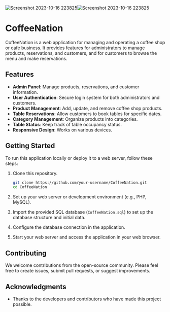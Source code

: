 ![Screenshot 2023-10-16 223825](https://github.com/Jhaveri-Jeet/CoffeNation/assets/114752089/c062949b-2aaf-4e77-bc1e-acaf67283816)![Screenshot 2023-10-16 223825](https://github.com/Jhaveri-Jeet/CoffeNation/assets/114752089/55f29e53-1a14-4ae2-860e-46ca1841b8b6)

# CoffeeNation

CoffeeNation is a web application for managing and operating a coffee shop or cafe business. It provides features for administrators to manage products, reservations, and customers, and for customers to browse the menu and make reservations.

## Features

- **Admin Panel**: Manage products, reservations, and customer information.
- **User Authentication**: Secure login system for both administrators and customers.
- **Product Management**: Add, update, and remove coffee shop products.
- **Table Reservations**: Allow customers to book tables for specific dates.
- **Category Management**: Organize products into categories.
- **Table Status**: Keep track of table occupancy status.
- **Responsive Design**: Works on various devices.

## Getting Started

To run this application locally or deploy it to a web server, follow these steps:

1. Clone this repository.

   ```bash
   git clone https://github.com/your-username/CoffeeNation.git
   cd CoffeeNation
   ```

2. Set up your web server or development environment (e.g., PHP, MySQL).

3. Import the provided SQL database (`CoffeeNation.sql`) to set up the database structure and initial data.

4. Configure the database connection in the application.

5. Start your web server and access the application in your web browser.

## Contributing

We welcome contributions from the open-source community. Please feel free to create issues, submit pull requests, or suggest improvements.

## Acknowledgments

- Thanks to the developers and contributors who have made this project possible.
